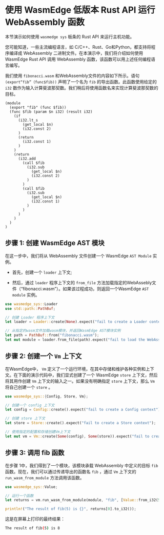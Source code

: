 # 使用 WasmEdge 低版本 Rust API 运行 WebAssembly 函数

本节演示如何使用 `wasmedge sys` 板条的 Rust API 来运行主机功能。

您可能知道，一些主流编程语言，如 C/C++、Rust、Go和Python，都支持将程序编译成 WebAssembly 二进制文件。在本演示中，我们将介绍如何使用 WasmEdge Rust API 调用 WebAssembly 函数，该函数可以用上述任何编程语言编写。

我们使用 `fibonacci.wasm` 和WebAssembly文件的内容如下所示。语句 `(export“fib”（func$fib))` 声明了一个名为 `fib` 的导出函数。此函数使用给定的 `i32` 数作为输入计算斐波那契数。我们稍后将使用函数名来实现计算斐波那契数的目标。

```wasm
(module
  (export "fib" (func $fib))
  (func $fib (param $n i32) (result i32)
    (if
      (i32.lt_s
        (get_local $n)
        (i32.const 2)
      )
      (return
        (i32.const 1)
      )
    )
    (return
      (i32.add
        (call $fib
          (i32.sub
            (get_local $n)
            (i32.const 2)
          )
        )
        (call $fib
          (i32.sub
            (get_local $n)
            (i32.const 1)
          )
        )
      )
    )
  )
)
```
## 步骤 1: 创建 WasmEdge AST 模块

在这一步中，我们将从 WebAssembly 文件创建一个 WasmEdge `AST Module` 实例。

- 首先，创建一个 `loader` 上下文;

- 然后，通过 `loader` 程序上下文的 `from_file` 方法加载指定的WebAssebly文件（“fibonacci.wasm”）。如果该过程成功，则返回一个WasmEdge `AST module` 实例。

```rust
use wasmedge_sys::Loader
use std::path::PathBuf;

// 创建 Loader 程序上下文
let loader = Loader::create(None).expect("fail to create a Loader context");

// 从指定的wasm文件加载wasm模块，并返回WasmEdge AST模块实例
let path = PathBuf::from("fibonacci.wasm");
let mut module = loader.from_file(path).expect("fail to load the WebAssembly file");
```
## 步骤 2: 创建一个 `Vm` 上下文
在WasmEdge中， `Vm` 定义了一个运行环境，在其中存储和维护各种实例和上下文。在下面的演示代码中，我们显式创建了一个 WasmEdge `store` 上下文，然后将其用作创建 `Vm` 上下文的输入之一。如果没有明确指定 `store` 上下文，那么 `Vm` 将自己创建一个 `store` 。

```rust
use wasmedge_sys::{Config, Store, Vm};

// 创建一个 config 上下文
let config = Config::create().expect("fail to create a Config context");

// 创建 store 上下文
let store = Store::create().expect("fail to create a Store context");

// 使用指定的配置和存储创建Vm上下文
let mut vm = Vm::create(Some(config), Some(store)).expect("fail to create a Vm context");
```
## 步骤 3: 调用 fib 函数

在步骤 1中，我们得到了一个模块，该模块承载 WebAssembly 中定义的目标 `fib` 函数。现在，我们可以通过传递导出的函数名 `fib` ，通过 `Vm` 上下文的 `run_wasm_from_module` 方法调用该函数。
```rust
use wasmedge_sys::Value;

// 运行一个函数
let returns = vm.run_wasm_from_module(module, "fib", [Value::from_i32(5)]).expect("fail to run the target function in the module");

println!("The result of fib(5) is {}", returns[0].to_i32());
```
这是在屏幕上打印的最终结果：
 ```bash
 The result of fib(5) is 8
 ```
